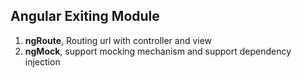 ## Angular Exiting Module

 1. **ngRoute**, Routing url with controller and view
 1. **ngMock**, support mocking mechanism and support dependency injection
